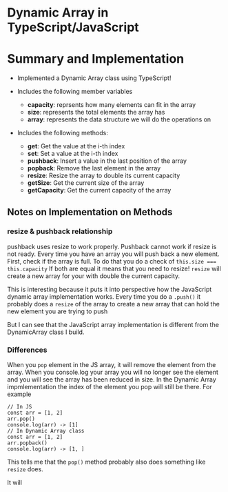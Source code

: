 # Dynamic Array in TypeScript/JavaScript

# Summary and Implementation

-   Implemented a Dynamic Array class using TypeScript!
-   Includes the following member variables

    -   **capacity**: reprsents how many elements can fit in the array
    -   **size**: represents the total elements the array has
    -   **array**: represents the data structure we will do the operations on

-   Includes the following methods:
    -   **get**: Get the value at the i-th index
    -   **set**: Set a value at the i-th index
    -   **pushback**: Insert a value in the last position of the array
    -   **popback**: Remove the last element in the array
    -   **resize**: Resize the array to double its current capacity
    -   **getSize**: Get the current size of the array
    -   **getCapacity**: Get the current capacity of the array
 
## Notes on Implementation on Methods
### resize & pushback relationship
pushback uses resize to work properly. Pushback cannot work if resize is not ready. Every time you have an array you will push back a new element. First, check if the array is full. To do that you
do a check of `this.size === this.capacity` If both are equal it means that you need to resize! `resize` will create a new array for your with double the current capacity.

This is interesting because it puts it into perspective how the JavaScript dynamic array implementation works. Every time you do a `.push()` it probably does a `resize` of the array to create a new array that can hold the
new element you are trying to push

But I can see that the JavaScript array implementation is different from the DynamicArray class I build.

### Differences 
When you `pop` element in the JS array, it will remove the element from the array. When you console.log your array you will no longer see the element and you will see the array has been reduced in size. In the Dynamic Array impmlementation the index of the element you pop will still be there. For example
```
// In JS
const arr = [1, 2]
arr.pop()
console.log(arr) -> [1]
// In Dynamic Array class
const arr = [1, 2]
arr.popback()
console.log(arr) -> [1, ]
```
This tells me that the `pop()` method probably also does something like `resize` does. 

It will 
